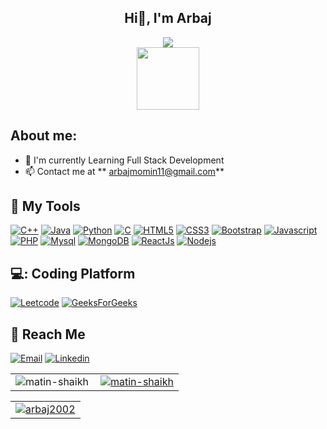 ### <h2 align="center" > Hi👋, I'm Arbaj </h2>

<div align="center">
  <img  src="https://readme-typing-svg.herokuapp.com/?lines=Web+Developer;Java+Developer;Quick+learner;Self+Motivated;Problem+Solver;&color=teal&center=true" />
</div>

<div id="header" align="center">
  <img src="https://media.giphy.com/media/M9gbBd9nbDrOTu1Mqx/giphy.gif" width="100"/>
</div>


## About me:

- :telescope: I'm currently Learning Full Stack Development
- :mailbox: Contact me at ** arbajmomin11@gmail.com**

## :toolbox: My Tools


<a href="https://www.w3schools.com/cpp/" target="_blank"> ![C++](https://img.shields.io/badge/C%2B%2B-blue?style=for-the-badge&logo=c%2B%2B&logoColor=white)</a>
<a href="https://www.java.com/en/" target="_blank"> ![Java](https://img.shields.io/badge/Java-F05032?style=for-the-badge&logo=java&logoColor=white)</a>
<a href="https://www.python.org/" target="_blank"> ![Python](https://img.shields.io/badge/Python-339933?style=for-the-badge&logo=python&logoColor=green)</a>
<a href="https://www.w3schools.com/c/" target="_blank"> ![C](https://img.shields.io/badge/C%20Language-purple?style=for-the-badge&logo=c&logoColor=white)</a>
<a href="https://www.w3schools.com/html/" target="_blank"> ![HTML5](https://img.shields.io/badge/html5-%23E34F26.svg?&style=for-the-badge&logo=html5&logoColor=white)</a>
<a href="https://www.w3schools.com/css/" target="_blank"> ![CSS3](https://img.shields.io/badge/css3-%231572B6.svg?&style=for-the-badge&logo=css3&logoColor=white)</a>
<a href="https://getbootstrap.com/" target="_blank"> ![Bootstrap](https://img.shields.io/badge/Bootstrap-8712FB?&style=for-the-badge&logo=bootstrap&logoColor=white)</a>
<a href="https://www.javascript.com/" target="_blank"> ![Javascript](https://img.shields.io/badge/JavaScript-fcdc00?style=for-the-badge&logo=javascript&logoColor=black)</a>
<a href="https://www.java.com/en/" target="_blank"> ![PHP](https://img.shields.io/badge/php-F05032?style=for-the-badge&logo=php&logoColor=white)</a>
<a href="https://www.mysql.com/" target="_blank"> ![Mysql](https://img.shields.io/badge/mysql-blue?style=for-the-badge&logo=mysql&logoColor=black)</a>
<a href="https://www.mongodb.com/" target="_blank"> ![MongoDB](https://img.shields.io/badge/MongoDB-339933?style=for-the-badge&logo=mongodb&logoColor=white)</a>
<a href="https://www.reactjs.org/" target="_blank"> ![ReactJs](https://img.shields.io/badge/react-blue?style=for-the-badge&logo=react&logoColor=black)</a>
<a href="https://nodejs.org/en/" target="_blank"> ![Nodejs](https://img.shields.io/badge/Node.js-339933?style=for-the-badge&logo=nodedotjs&logoColor=white)</a>



## 💻: Coding Platform
<a href="https://leetcode.com/Arbaj_SM/" target="_blank"> ![Leetcode](https://img.shields.io/badge/Leetcode-yellow?style=for-the-badge&logo=leetcode&logoColor=black)</a>
<a href="https://auth.geeksforgeeks.org/user/arbajmomin00/practice" target="_blank"> ![GeeksForGeeks](https://img.shields.io/badge/GeeksForGeeks-white?style=for-the-badge&logo=geeksforgeeks&logoColor=339933)</a>

## :incoming_envelope: Reach Me

<a href="mailto:arbajmomin11@gmail.com"> ![Email](https://img.shields.io/badge/Email-red?style=for-the-badge&logo=gmail&logoColor=white)</a>
<a href="https://www.linkedin.com/in/arbajmomin/" target="_blank"> ![Linkedin](https://img.shields.io/badge/LinkedIn-0077B5?style=for-the-badge&logo=linkedin&logoColor=white)</a>


<table  align=center>
  <tr>
    <td align=center>
     <a href="https://github.com/arbaj2002">
    <img align="left" src="https://github-readme-stats.vercel.app/api/top-langs?username=arbaj2002&show_icons=true&layout=compact&locale=en&theme=dark" alt="matin-shaikh" />
  </a>
    </td>
    
  <td align=center> 
    <a href="https://github.com/arbaj2002/">
    <img align="center" src="https://github-readme-stats.vercel.app/api?username=arbaj2002&show_icons=true&locale=en&theme=dark" alt="matin-shaikh" />
  </a>
    </td>
   
  </tr>  

</table>


<table align=center>
  <tr>
     <td align=center> 
    <a href="https://github.com/arbaj2002">
      <img align="center" src="https://github-readme-streak-stats.herokuapp.com/?user=arbaj2002&layout=compact&theme=dark" alt="arbaj2002" />
  </a>
        </td>
  </tr>
  </table>
